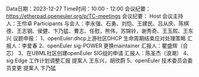 Data日期：2023-12-27
Time时间：10:00 - 12:00
会议纪要：https://etherpad.openeuler.org/p/TC-meetings
会议纪要：
Host 会议主持人：王伶卓
Participants
与会人：李永强、石勇、刘恺、王建民、吕从庆、陈棋德、王志钢、侯健、卞乃猛、曹志、任慰，熊伟，苏锦铃，谢秀奇、王玉熙、王东兴
议题申报：
1、openEuler:dhcp上游社区DHCP 生命周期结束应对处理策略 汇报人：李爱春
2、openEuler sig-POWER 更换maintainer   汇报人：瞿盛辉（合芯）
3、在UBML社区创建openEuler SIG组的申请 汇报人：陈圣杰（浪潮）
4、sig Edge 工作计划调整汇报 提案人  王东兴，胡欣蔚
5、openEuler 技术委员会委员变更 提案人 卞乃猛
